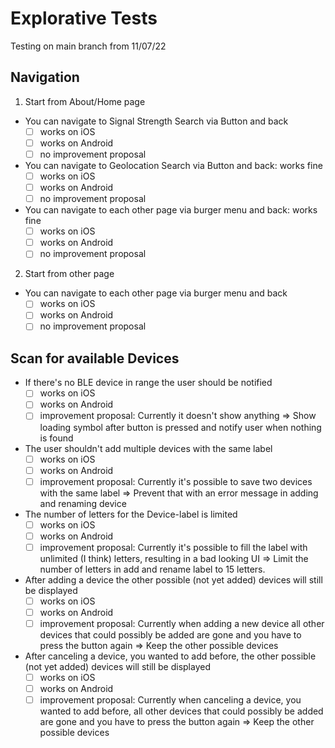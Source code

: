 # Explorative Tests
Testing on main branch from 11/07/22

## Navigation
1. Start from About/Home page
- You can navigate to Signal Strength Search via Button and back
  - [ ] works on iOS
  - [ ] works on Android
  - [ ] no improvement proposal
- You can navigate to Geolocation Search via Button and back: works fine
  - [ ] works on iOS
  - [ ] works on Android
  - [ ] no improvement proposal
- You can navigate to each other page via burger menu and back: works fine
  - [ ] works on iOS
  - [ ] works on Android
  - [ ] no improvement proposal
2. Start from other page
- You can navigate to each other page via burger menu and back
  - [ ] works on iOS
  - [ ] works on Android
  - [ ] no improvement proposal

## Scan for available Devices
- If there's no BLE device in range the user should be notified
  - [ ] works on iOS
  - [ ] works on Android
  - [ ] improvement proposal: Currently it doesn't show anything => Show loading symbol after button is pressed and notify user when nothing is found
- The user shouldn't add multiple devices with the same label
  - [ ] works on iOS
  - [ ] works on Android
  - [ ] improvement proposal: Currently it's possible to save two devices with the same label => Prevent that with an error message in adding and renaming device
- The number of letters for the Device-label is limited
  - [ ] works on iOS
  - [ ] works on Android
  - [ ] improvement proposal: Currently it's possible to fill the label with unlimited (I think) letters, resulting in a bad looking UI => Limit the number of letters in add and rename label to 15 letters.
- After adding a device the other possible (not yet added) devices will still be displayed
  - [ ] works on iOS
  - [ ] works on Android
  - [ ] improvement proposal: Currently when adding a new device all other devices that could possibly be added are gone and you have to press the button again => Keep the other possible devices
- After canceling a device, you wanted to add before, the other possible (not yet added) devices will still be displayed
  - [ ] works on iOS
  - [ ] works on Android
  - [ ] improvement proposal: Currently when canceling a device, you wanted to add before, all other devices that could possibly be added are gone and you have to press the button again => Keep the other possible devices
